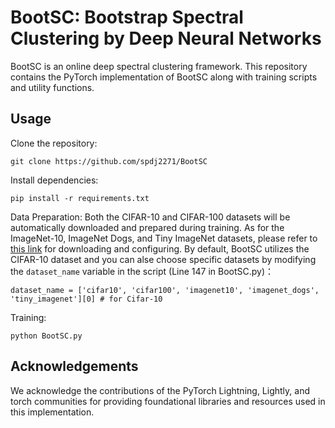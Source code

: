 # BootSC: Bootstrap Spectral Clustering by Deep Neural Networks

BootSC is an online deep spectral clustering framework. This repository contains the PyTorch implementation of BootSC along with training scripts and utility functions.

## Usage

Clone the repository:

    git clone https://github.com/spdj2271/BootSC
    
Install dependencies:

    pip install -r requirements.txt

Data Preparation: 
Both the CIFAR-10 and CIFAR-100 datasets will be automatically downloaded and prepared during training. 
As for the ImageNet-10, ImageNet Dogs, and Tiny ImageNet datasets, please refer to [this link](https://github.com/XLearning-SCU/2021-AAAI-CC) for downloading and configuring.
By default, BootSC utilizes the CIFAR-10 dataset and you can alse choose specific datasets by modifying the `dataset_name` variable in the script (Line 147 in BootSC.py)：
````
dataset_name = ['cifar10', 'cifar100', 'imagenet10', 'imagenet_dogs', 'tiny_imagenet'][0] # for Cifar-10
````

Training:

    python BootSC.py

## Acknowledgements
We acknowledge the contributions of the PyTorch Lightning, Lightly, and torch communities for providing foundational libraries and resources used in this implementation.

